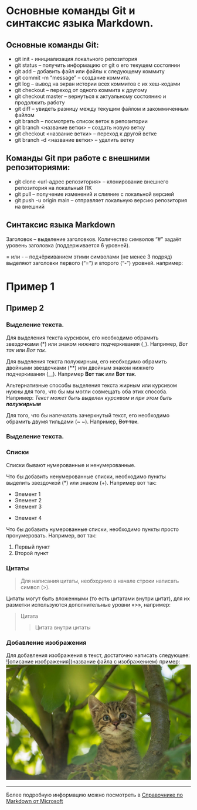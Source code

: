 # Основные команды Git и синтаксис языка Markdown.

## Основные команды Git:

* git init - инициализация локального репозитория
* git status – получить информацию от git о его текущем состоянии
* git add – добавить файл или файлы к следующему коммиту
* git commit -m “message” – создание коммита.
* git log – вывод на экран истории всех коммитов с их хеш-кодами
* git checkout – переход от одного коммита к другому
* git checkout master – вернуться к актуальному состоянию и продолжить работу
* git diff – увидеть разницу между текущим файлом и закоммиченным файлом
* git branch – посмотреть список веток в репозитории
* git branch <название ветки> – создать новую ветку
* git checkout <название ветки> – переход к другой ветке
* git branch -d <название ветки> – удалить ветку

## Команды Git при работе с внешними репозиториями:

* git clone <url-адрес репозитория> – клонирование внешнего репозитория на  локальный ПК
* git pull – получение изменений и слияние с локальной версией
* git push -u origin main – отправляет локальную версию репозитория на внешний

## Синтаксис языка Markdown

Заголовок – выделение заголовков. Количество символов “#” задаёт уровень заголовка  (поддерживается 6 уровней).

= или - – подчёркиванием этими символами (не менее 3 подряд) выделяют заголовки  первого (“=”) и второго (“-”) уровней.
например:

Пример 1
===
Пример 2
---

### Выделение текста.

Для выделения текста курсивом, его необходимо обрамить  звездочками (*) или знаком нижнего подчеркивания (_). Например, *Вот так* или _Вот так_.

Для выделения текста полужирным, его необходимо обрамить двойными звездочками (**) или двойным знаком нижнего подчеркивания (__). Например **Вот так** или __Вот так__.

Альтернативные способы выделения текста жирным или курсивом нужны для того, что бы мы могли совмещать оба этих способа. Например: _Текст может быть выделен курсивом и при этом быть **полужирным**_ 

Для того, что бы напечатать зачеркнутый текст, его необходимо обрамить  двумя тильдами (~ ~). Например, ~~Вот так~~.

### Выделение текста.

### Списки

Списки бывают нумерованные и ненумерованные.

Что бы добавить ненумерованные списки, необходимо пункты выделить звездочкой (*) или знаком (+).
Например вот так: 
* Элемент 1
* Элемент 2
* Элемент 3
+ Элемент 4

Что бы добавить нумерованные списки, необходимо пункты просто пронумеровать. 
Например, вот так:
1. Первый пункт
2. Второй пункт

### Цитаты
> Для написания цитаты, необходимо в начале строки написать символ (>).

Цитаты могут быть вложенными (то есть цитатами внутри цитат), для их разметки используются дополнительные уровни «>», например:
> Цитата
>> Цитата внутри цитаты

### Добавление изображения

Для добавления изображения в текст, достаточно написать следующее:
![описание изображения](название файла с изображением)
пример:
![Котенок](kitty.jpeg)

--- 

Более подробную информацию можно посмотреть в
[Справочнике по Markdown от Microsoft](https://docs.microsoft.com/ru-ru/contribute/markdown-reference)